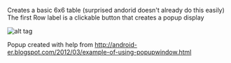 Creates a basic 6x6 table (surprised andorid doesn't already do this easily)
The first Row label is a clickable button that creates a popup display


![alt tag](http://i118.photobucket.com/albums/o96/crazybeast5/table%20with%20pop%20ups_zpswvx1l5fm.png)


Popup created with help from http://android-er.blogspot.com/2012/03/example-of-using-popupwindow.html
